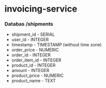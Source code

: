 # invoicing-service

### Databas /shipments

- shipment_id - SERIAL
- user_id - INTEGER
- timestamp - TIMESTAMP (without time zone)
- order_price - NUMERIC
- order_id - INTEGER
- order_item_id - INTEGER
- product_id - INTEGER
- amount - INTEGER
- product_price - NUMERIC
- product_name - TEXT
